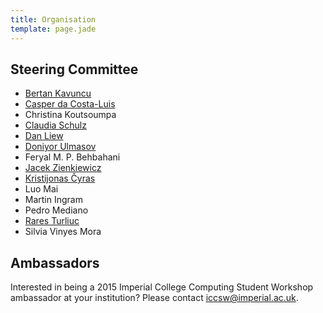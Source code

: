 ```yaml
---
title: Organisation
template: page.jade
---
```


## Steering Committee

* [Bertan Kavuncu](http://dsg.doc.ic.ac.uk/people/ahmet-bertan-kavuncu/)
* [Casper da Costa-Luis](http://www.doc.ic.ac.uk/~cod11/)
* Christina Koutsoumpa
* [Claudia Schulz](http://www.doc.ic.ac.uk/~cis11/)
* [Dan Liew](http://www.danliew.co.uk)
* [Doniyor Ulmasov](http://www.doniyor.com/)
* Feryal M. P. Behbahani
* [Jacek Zienkiewicz](http://www.doc.ic.ac.uk/~jz4411/)
* [Kristijonas Čyras](http://www.doc.ic.ac.uk/~kc2813/)
* Luo Mai
* Martin Ingram
* Pedro Mediano
* [Rares Turliuc](http://www.doc.ic.ac.uk/~ct1810/)
* Silvia Vinyes Mora

## Ambassadors

Interested in being a 2015 Imperial College Computing Student Workshop
ambassador at your institution? Please contact
[iccsw@imperial.ac.uk](mailto:iccsw@imperial.ac.uk).

